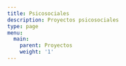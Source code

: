 ```yaml
---
title: Psicosociales
description: Proyectos psicosociales
type: page
menu:
  main:
    parent: Proyectos
    weight: '1'
---
```


